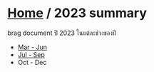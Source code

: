 # [Home](../README.md) / 2023 summary

brag document ปี 2023 ในแต่ละช่วงของปี
- [Mar - Jun](2023-mar-jun.md)
- [Jul - Sep](2023-jul-sep.md)
- Oct - Dec
